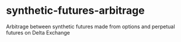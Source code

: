 # synthetic-futures-arbitrage
Arbitrage between synthetic futures made from options and perpetual futures on Delta Exchange

